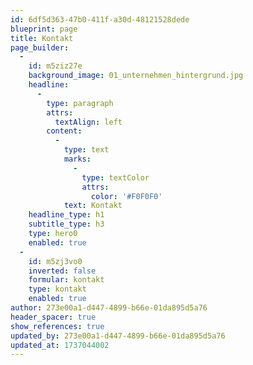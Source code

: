 ```yaml
---
id: 6df5d363-47b0-411f-a30d-48121528dede
blueprint: page
title: Kontakt
page_builder:
  -
    id: m5ziz27e
    background_image: 01_unternehmen_hintergrund.jpg
    headline:
      -
        type: paragraph
        attrs:
          textAlign: left
        content:
          -
            type: text
            marks:
              -
                type: textColor
                attrs:
                  color: '#F0F0F0'
            text: Kontakt
    headline_type: h1
    subtitle_type: h3
    type: hero0
    enabled: true
  -
    id: m5zj3vo0
    inverted: false
    formular: kontakt
    type: kontakt
    enabled: true
author: 273e00a1-d447-4899-b66e-01da895d5a76
header_spacer: true
show_references: true
updated_by: 273e00a1-d447-4899-b66e-01da895d5a76
updated_at: 1737044002
---
```


